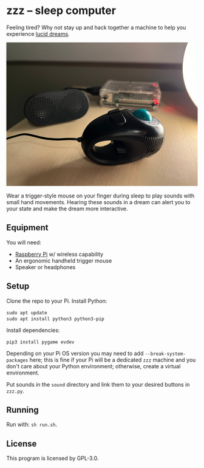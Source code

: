 # zzz – sleep computer

Feeling tired? Why not stay up and hack together a machine to help you experience [lucid dreams](https://en.wikipedia.org/wiki/Lucid_dream).

![zzz in operation](https://github.com/mirthturtle/zzz/blob/main/bedside.jpg "zzz in operation")

Wear a trigger-style mouse on your finger during sleep to play sounds with small hand movements. Hearing these sounds in a dream can alert you to your state and make the dream more interactive.

## Equipment

You will need:
- [Raspberry Pi](https://www.raspberrypi.com/) w/ wireless capability
- An ergonomic handheld trigger mouse
- Speaker or headphones

## Setup

Clone the repo to your Pi. Install Python:
```
sudo apt update
sudo apt install python3 python3-pip
```
Install dependencies:
```
pip3 install pygame evdev
```
Depending on your Pi OS version you may need to add `--break-system-packages` here; this is fine if your Pi will be a dedicated `zzz` machine and you don't care about your Python environment; otherwise, create a virtual environment.

Put sounds in the `sound` directory and link them to your desired buttons in `zzz.py`.

## Running

Run with: `sh run.sh`.

## License

This program is licensed by GPL-3.0.
